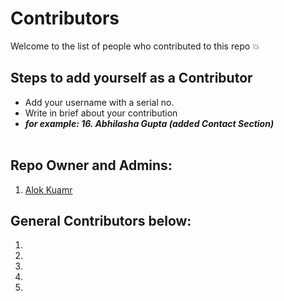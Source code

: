 # Contributors
Welcome to the list of people who contributed to this repo 💥

## Steps to add yourself as a Contributor
- Add your username with a serial no.
- Write in brief about your contribution
- ___for example: 16. Abhilasha Gupta (added Contact Section)___ <br></br>

## Repo Owner and Admins:
1. [Alok Kuamr](https://github.com/alokkumax)

## General Contributors below:
1.
2.
3.
4.
5.


